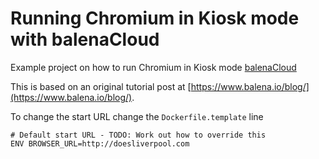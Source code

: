 # Running Chromium in Kiosk mode with balenaCloud

Example project on how to run Chromium in Kiosk mode [balenaCloud](https://balena.io)

This is based on an original tutorial post at [https://www.balena.io/blog/](https://www.balena.io/blog/).

To change the start URL change the `Dockerfile.template` line

```
# Default start URL - TODO: Work out how to override this
ENV BROWSER_URL=http://doesliverpool.com
```
